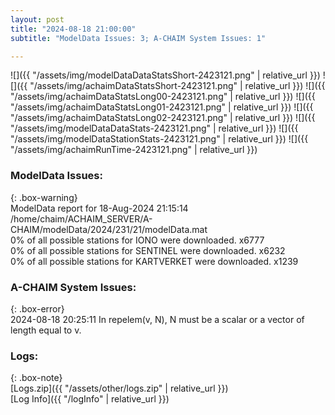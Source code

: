 ```yaml
---
layout: post
title: "2024-08-18 21:00:00"
subtitle: "ModelData Issues: 3; A-CHAIM System Issues: 1"

---
```


![]({{ "/assets/img/modelDataDataStatsShort-2423121.png" | relative_url }})
![]({{ "/assets/img/achaimDataStatsShort-2423121.png" | relative_url }})
![]({{ "/assets/img/achaimDataStatsLong00-2423121.png" | relative_url }})
![]({{ "/assets/img/achaimDataStatsLong01-2423121.png" | relative_url }})
![]({{ "/assets/img/achaimDataStatsLong02-2423121.png" | relative_url }})
![]({{ "/assets/img/modelDataDataStats-2423121.png" | relative_url }})
![]({{ "/assets/img/modelDataStationStats-2423121.png" | relative_url }})
![]({{ "/assets/img/achaimRunTime-2423121.png" | relative_url }})


### ModelData Issues:  
  
{: .box-warning}  
 ModelData report for 18-Aug-2024 21:15:14   
 /home/chaim/ACHAIM_SERVER/A-CHAIM/modelData/2024/231/21/modelData.mat   
 0% of all possible stations for IONO were downloaded. x6777   
 0% of all possible stations for SENTINEL were downloaded. x6232   
 0% of all possible stations for KARTVERKET were downloaded. x1239   
  
### A-CHAIM System Issues:  
  
{: .box-error}  
2024-08-18 20:25:11 In repelem(v, N), N must be a scalar or a vector of length equal to v.  

### Logs:  
  
{: .box-note}  
[Logs.zip]({{ "/assets/other/logs.zip" | relative_url }})  
[Log Info]({{ "/logInfo" | relative_url }})  
